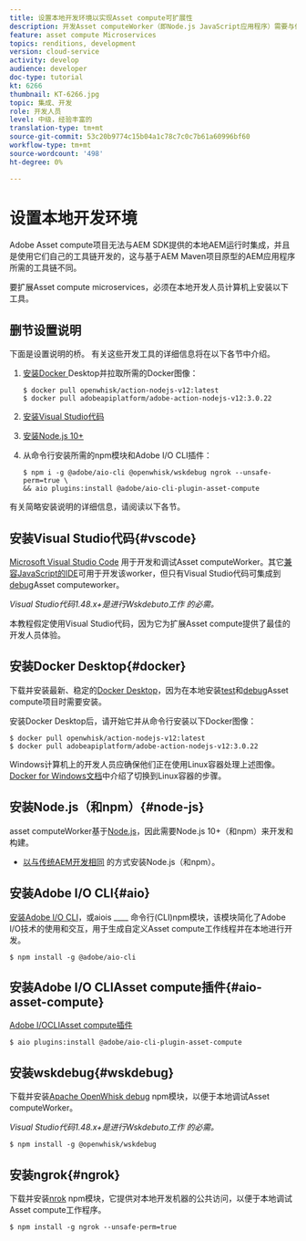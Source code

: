 ```yaml
---
title: 设置本地开发环境以实现Asset compute可扩展性
description: 开发Asset computeWorker（即Node.js JavaScript应用程序）需要与传统AEM开发不同的特定开发工具，这些工具包括Node.js和各种npm模块，Docker桌面和Microsoft Visual Studio代码。
feature: asset compute Microservices
topics: renditions, development
version: cloud-service
activity: develop
audience: developer
doc-type: tutorial
kt: 6266
thumbnail: KT-6266.jpg
topic: 集成、开发
role: 开发人员
level: 中级，经验丰富的
translation-type: tm+mt
source-git-commit: 53c20b9774c15b04a1c78c7c0c7b61a60996bf60
workflow-type: tm+mt
source-wordcount: '498'
ht-degree: 0%

---
```



# 设置本地开发环境

Adobe Asset compute项目无法与AEM SDK提供的本地AEM运行时集成，并且是使用它们自己的工具链开发的，这与基于AEM Maven项目原型的AEM应用程序所需的工具链不同。

要扩展Asset compute microservices，必须在本地开发人员计算机上安装以下工具。

## 删节设置说明

下面是设置说明的桥。 有关这些开发工具的详细信息将在以下各节中介绍。

1. [安装Docker ](https://www.docker.com/products/docker-desktop) Desktop并拉取所需的Docker图像：

   ```
   $ docker pull openwhisk/action-nodejs-v12:latest
   $ docker pull adobeapiplatform/adobe-action-nodejs-v12:3.0.22
   ```

1. [安装Visual Studio代码](https://code.visualstudio.com/download)
1. [安装Node.js 10+](../../local-development-environment/development-tools.md#node-js)
1. 从命令行安装所需的npm模块和Adobe I/O CLI插件：

   ```
   $ npm i -g @adobe/aio-cli @openwhisk/wskdebug ngrok --unsafe-perm=true \
   && aio plugins:install @adobe/aio-cli-plugin-asset-compute
   ```

有关简略安装说明的详细信息，请阅读以下各节。

## 安装Visual Studio代码{#vscode}

[Microsoft Visual Studio Code](https://code.visualstudio.com/download) 用于开发和调试Asset computeWorker。其它[兼容JavaScript的IDE](../../local-development-environment/development-tools.md#set-up-the-development-ide)可用于开发该worker，但只有Visual Studio代码可集成到[debug](../test-debug/debug.md)Asset computeworker。

_Visual Studio代码1.48.x+是进行Wskdebuto工作 [](#wskdebug) 的必需。_

本教程假定使用Visual Studio代码，因为它为扩展Asset compute提供了最佳的开发人员体验。

## 安装Docker Desktop{#docker}

下载并安装最新、稳定的[Docker Desktop](https://www.docker.com/products/docker-desktop)，因为在本地安装[test](../test-debug/test.md)和[debug](../test-debug/debug.md)Asset compute项目时需要安装。

安装Docker Desktop后，请开始它并从命令行安装以下Docker图像：

```
$ docker pull openwhisk/action-nodejs-v12:latest
$ docker pull adobeapiplatform/adobe-action-nodejs-v12:3.0.22
```

Windows计算机上的开发人员应确保他们正在使用Linux容器处理上述图像。 [Docker for Windows文档](https://docs.docker.com/docker-for-windows/)中介绍了切换到Linux容器的步骤。

## 安装Node.js（和npm）{#node-js}

asset computeWorker基于[Node.js](https://nodejs.org/)，因此需要Node.js 10+（和npm）来开发和构建。

+ [以与传统AEM开发相同](../../local-development-environment/development-tools.md#node-js) 的方式安装Node.js（和npm）。

## 安装Adobe I/O CLI{#aio}

[安装Adobe I/O CLI](../../local-development-environment/development-tools.md#aio-cli)，或aiois ____ 命令行(CLI)npm模块，该模块简化了Adobe I/O技术的使用和交互，用于生成自定义Asset compute工作线程并在本地进行开发。

```
$ npm install -g @adobe/aio-cli
```

## 安装Adobe I/O CLIAsset compute插件{#aio-asset-compute}

[Adobe I/OCLIAsset compute插件](https://github.com/adobe/aio-cli-plugin-asset-compute)

```
$ aio plugins:install @adobe/aio-cli-plugin-asset-compute
```

## 安装wskdebug{#wskdebug}

下载并安装[Apache OpenWhisk debug](https://www.npmjs.com/package/@openwhisk/wskdebug) npm模块，以便于本地调试Asset computeWorker。

_Visual Studio代码1.48.x+是进行Wskdebuto工作 [](#wskdebug) 的必需。_

```
$ npm install -g @openwhisk/wskdebug
```

## 安装ngrok{#ngrok}

下载并安装[nrok](https://www.npmjs.com/package/ngrok) npm模块，它提供对本地开发机器的公共访问，以便于本地调试Asset compute工作程序。

```
$ npm install -g ngrok --unsafe-perm=true
```
